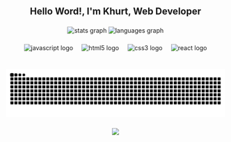 <h2 align="center">Hello Word!, I'm Khurt, Web Developer</h2>

###

<div align="center">
  <img src="https://github-readme-stats.vercel.app/api?username=khurt212&hide_title=false&hide_rank=false&show_icons=true&include_all_commits=true&count_private=true&disable_animations=false&theme=dracula&locale=en&hide_border=false" height="150" alt="stats graph"  />
  <img src="https://github-readme-stats.vercel.app/api/top-langs?username=khurt212&locale=en&hide_title=false&layout=compact&card_width=320&langs_count=5&theme=dracula&hide_border=false" height="150" alt="languages graph"  />
</div>

###

<div align="center">
  <img src="https://skillicons.dev/icons?i=js" height="30" alt="javascript logo"  />
  <img width="12" />
  <img src="https://cdn.simpleicons.org/html5/E34F26" height="30" alt="html5 logo"  />
  <img width="12" />
  <img src="https://cdn.simpleicons.org/css3/1572B6" height="30" alt="css3 logo"  />
  <img width="12" />
  <img src="https://cdn.simpleicons.org/react/61DAFB" height="30" alt="react logo"  />
</div>

###

###

<br clear="both">

<img src="https://raw.githubusercontent.com/khurt212/khurt212/output/snake.svg" alt="Snake animation" />

###

<div align="center">
  <img src="https://profile-counter.glitch.me/khurt212/count.svg?"  />
</div>

###
